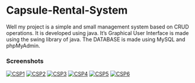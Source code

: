 # Capsule-Rental-System
Well my project is a simple and small management system based on CRUD operations.
It is developed using java. It’s Graphical User Interface is made using the swing library of java. The DATABASE is made using MySQL and phpMyAdmin.
### Screenshots
<a href="https://ibb.co/25bF4mJ"><img src="https://i.ibb.co/3kJTZGK/CSP1.jpg" alt="CSP1" border="0"></a>
<a href="https://imgbb.com/"><img src="https://i.ibb.co/f9Rw3F8/CSP2.jpg" alt="CSP2" border="0"></a>
<a href="https://imgbb.com/"><img src="https://i.ibb.co/vVnpWYm/CSP3.jpg" alt="CSP3" border="0"></a>
<a href="https://ibb.co/D1wz6BG"><img src="https://i.ibb.co/7SrjT3g/CSP4.jpg" alt="CSP4" border="0"></a>
<a href="https://ibb.co/QrHN1VN"><img src="https://i.ibb.co/J5p7MT7/CSP5.jpg" alt="CSP5" border="0"></a>
<a href="https://ibb.co/bz0tK2M"><img src="https://i.ibb.co/18gcmdt/CSP6.jpg" alt="CSP6" border="0"></a><br /><a target='_blank' href='https://imgbb.com/'></a><br />
